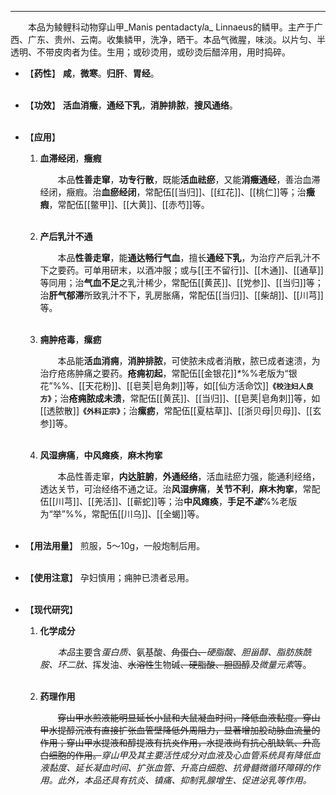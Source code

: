---
&emsp;&emsp;本品为鲮鲤科动物穿山甲_Manis pentadacty<dfn>*l*</dfn>a_ Linnaeus的鳞甲。主产于广西、广东、贵州、云南。收集鳞甲，洗净，晒干。本品气微腥，味淡。以片匀、半透明、不带皮肉者为佳。生用；或砂烫用，或砂烫后醋淬用，用时捣碎。

- 【**药性**】
	**咸**，**微寒**。**归肝**、**胃经**。<br></br>

- 【**功效**】
	**活血消癥**，**通经下乳**，**消肿排脓**，**搜风通络**。<br></br>

- 【**应用**】
	1. **血滞经闭**，**癥瘕**
		
		&emsp;&emsp;本品**性善走窜**，**功专行散**，既能**活血祛瘀**，又能**消癥通经**，善治血滞经闭，癥瘕。治**血瘀经闭**，常配伍[[当归]]、[[红花]]、[[桃仁]]等；治**癥瘕**，常配伍[[鳖甲]]、[[大黄]]、[[赤芍]]等。<br></br>
	
	2. **产后乳汁不通**
		
		&emsp;&emsp;本品**性善走窜**，能**通达畅行气血**，擅长**通经下乳**，为治疗产后乳汁不下之要药。可单用研末，以酒冲服；或与[[王不留行]]、[[木通]]、[[通草]]等同用；治**气血不足**之乳汁稀少，常配伍[[黄芪]]、[[党参]]、[[当归]]等；治**肝气郁滞**所致乳汁不下，乳房胀痛，常配伍[[当归]]、[[柴胡]]、[[川芎]]等。<br></br>
	
	3. **痈肿疮毒**，**瘰疬**
		
		&emsp;&emsp;本品能**活血消痈**，**消肿排脓**，可使脓未成者消散，脓已成者速溃，为治疗疮疡肿痛之要药。**疮痈初起**，常配伍[[金银花]]<dfn>\*</dfn>%%老版为“银花”%%、[[天花粉]]、[[皂荚|皂角刺]]等，如[[仙方活命饮]]**`《校注妇人良方》`**；治**疮痈脓成未溃**，常配伍[[黄芪]]、[[当归]]、[[皂荚|皂角刺]]等，如[[透脓散]]**`《外科正宗》`**；治**瘰疬**，常配伍[[夏枯草]]、[[浙贝母|贝母]]、[[玄参]]等。<br></br>
	
	4. **风湿痹痛**，**中风瘫痪**，**麻木拘挛**
		
		&emsp;&emsp;本品性善走窜，**内达脏腑**，**外通经络**，活血祛瘀力强，能通利经络，透达关节，可治经络不通之证。治**风湿痹痛**，**关节不利**，**麻木拘挛**，常配伍[[川芎]]、[[羌活]]、[[蕲蛇]]等；治**中风瘫痪**，**手足不<dfn>遂</dfn>**%%老版为“举”%%，常配伍[[川乌]]、[[全蝎]]等。<br></br>

- 【**用法用量**】
	煎服，5～10g，一般炮制后用。<br></br>

- 【**使用注意**】
	孕妇慎用；痈肿已溃者忌用。<br></br>

- 【**现代研究**】
	1. **化学成分**
		
		&emsp;&emsp;<dfn>本品</dfn>主要含<dfn>蛋白质、</dfn>氨基酸、~~角蛋白、~~<dfn>硬脂酸、胆甾醇、脂肪族酰胺、环二肽、</dfn>挥发油、~~水溶性~~生物碱~~、硬脂酸、胆固醇~~<dfn>及微量元素</dfn>等。<br></br>
	
	2. **药理作用**
		
		&emsp;&emsp;~~穿山甲水煎液能明显延长小鼠和大鼠凝血时间，降低血液黏度。穿山甲水提醇沉液有直接扩张血管壁降低外周阻力，显著增加股动脉血流量的作用；穿山甲水提液和醇提液有抗炎作用，水提液尚有抗心肌缺氧、升高白细胞的作用。~~<dfn>穿山甲及其主要活性成分对血液及心血管系统具有降低血液黏度、延长凝血时间、扩张血管、升高白细胞、抗骨髓微循环障碍的作用。此外，本品还具有抗炎、镇痛、抑制乳腺增生、促进泌乳等作用。</dfn>
